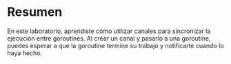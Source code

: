 # Resumen

En este laboratorio, aprendiste cómo utilizar canales para sincronizar la ejecución entre goroutines. Al crear un canal y pasarlo a una goroutine, puedes esperar a que la goroutine termine su trabajo y notificarte cuando lo haya hecho.
